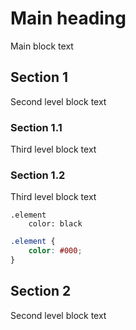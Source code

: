 # Main heading

Main block text

## Section 1

Second level block text

### Section 1.1

Third level block text

### Section 1.2

Third level block text

```stylus
.element
    color: black
```

```css
.element {
    color: #000;
}
```

## Section 2

Second level block text
